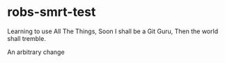 # robs-smrt-test
Learning to use All The Things,
Soon I shall be a Git Guru,
Then the world shall tremble.


An arbitrary change